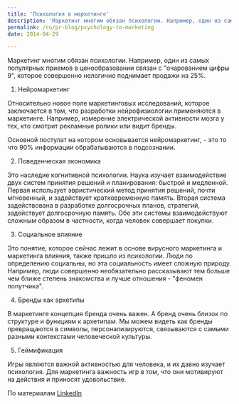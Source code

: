 ```yaml
---
title: 'Психология в маркетинге'
description: 'Маркетинг многим обязан психологии. Например, один из самых популярных приемов в ценообразовании связан с &quot;очарованием цифры 9&quot;, которое совершенно нелогично поднимает продажи на 25%. 1. Нейромаркетинг'
permalink: /ru/pr-blog/psychology-to-marketing
date: 2014-04-29

---
```


Маркетинг многим обязан психологии. Например, один из самых популярных приемов в ценообразовании связан с "очарованием цифры 9", которое совершенно нелогично поднимает продажи на 25%.

1. Нейромаркетинг

Относительно новое поле маркетинговых исследований, которое заключается в том, что разработки нейрофизиологии применяются в маркетинге. Например, измерение электрической активности мозга у тех, кто смотрит рекламные ролики или видит бренды.

Основной постулат на котором основывается нейромаркетинг, - это то что 90% информации обрабатываются в подсознании.

2. Поведенческая экономика

Это наследие когнитивной психологии. Наука изучает взаимодействие   двух систем принятия решений и планирования: быстрой и медленной. Первая использует эвристический метод принятия решений, почти мгновенный, и задействует кратковременную память. Вторая система задействована в разработке долгосрочных планов, стратегий, задействует долгосрочную память. Обе эти системы взаимодействуют сложным образом в частности, когда человек совершает покупки.

3. Социальное влияние

Это понятие, которое сейчас лежит в основе  вирусного маркетинга и маркетинга влияния, также пришло из психологии. Люди по определению социальны, но эта социальность имеет сложную природу. Например, люди совершенно необязательно рассказывают тем больше чем ближе степень знакомства и лучше отношения - "феномен попутчика".

4. Бренды как архетипы

В маркетинге концепция бренда очень важен. А бренд очень близок по структуре и функциям к архетипам. Мы можем видеть как бренды превращаются в символы, персонализируются, связываются с самыми разными контекстами человеческой культуры.

5. Геймификация

Игры являются важной активностью для человека, и их давно изучает психология. Для маркетинга важность игр в том, что они мотивируют на действия и приносят удовольствие.

По материалам <a href="http://www.linkedin.com/today/post/article/20140426210859-49439155-five-gifts-psychology-gave-to-marketing">LinkedIn</a>

